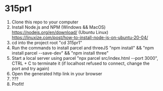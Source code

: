 # 315pr1

1. Clone this repo to your computer
2. Install Node.js and NPM
    (Windows && MacOS) https://nodejs.org/en/download/
    (Ubuntu Linux) https://linuxize.com/post/how-to-install-node-js-on-ubuntu-20-04/
3. cd into the project root
    "cd 315pr1"
4. Run the commands to install parcel and threeJS
    "npm install" && "npm install parcel --save-dev" && "npm install three"
5. Start a local server using parcel
    "npx parcel src/index.html --port 3000", CTRL + C to terminate it
    (if localhost refused to connect, change the port and try again)
6. Open the generated http link in your browser
7. ???
8. Profit!

